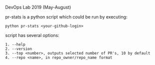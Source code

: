 DevOps Lab 2019 (May-August)

pr-stats is a python script which could be run by executing:
	
	python pr-stats <your-github-login>

script has several options:

	1. --help
	2. --version
	3. --top <number>, outputs selected number of PR's, 10 by default
	4. --repo <name>, in repo_owner/repo_name format
